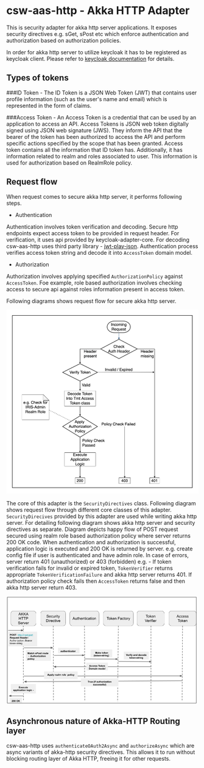 # csw-aas-http - Akka HTTP Adapter 

This is security adapter for akka http server applications. It exposes security directives e.g. sGet, sPost etc which enforce
authentication and authorization based on authorization policies.

In order for akka http server to utilize keycloak it has to be registered as keycloak client. Please refer to [keycloak documentation](https://www.keycloak.org/docs/latest/getting_started/index.html)
for details.

## Types of tokens

###ID Token - 
The ID Token is a JSON Web Token (JWT) that contains user profile information (such as the user's name and email) 
which is represented in the form of claims.

###Access Token - 
An Access Token is a credential that can be used by an application to access an API. Access Tokens is JSON web token digitally 
signed using JSON web signature (JWS). They inform the API that the bearer of the token has been authorized to access the API and perform 
specific actions specified by the scope that has been granted. Access token contains all the information that ID token has. 
Additionally, it has information related to realm and roles associated to user. This information is used for authorization 
based on RealmRole policy.

## Request flow 

When request comes to secure akka http server, it performs following steps.

- Authentication 

Authentication involves token verification and decoding. Secure http endpoints expect access token to be provided in request header. 
For verification, it uses api provided by keycloak-adapter-core. For decoding csw-aas-http uses third party library - [jwt-play-json](https://github.com/pauldijou/jwt-scala).
Authentication process verifies access token string and decode 
it into `AccessToken` domain model. 

- Authorization

Authorization involves applying specified `AuthorizationPolicy` against `AccessToken`. Foe example, role based authorization 
involves checking access to secure api against roles information present in access token.
 
Following diagrams shows request flow for secure akka http server.

![akka-http-workflow.png](akka-http-workflow.png) 



The core of this adapter is the `SecurityDirectives` class. Following diagram shows request flow through different core classes
of this adapter. `SecurityDirecives` provided by this adapter are used while writing akka http server. For detailing following
diagram shows akka http server and security directives as separate. Diagram depicts happy flow of POST request secured using realm 
role based authorization policy where server returns 200 OK code. When authentication and authorization is successful, application logic
is executed and 200 OK is returned by server. e.g. create config file if user is authenticated and have admin role. 
In case of errors, server return 401 (unauthorized) or 403 (forbidden) e.g. - If token verification fails for invalid or 
expired token, `TokenVerifier` returns appropriate `TokenVerificationFailure` and akka http server returns 401. 
If authorization policy check fails then `AccessToken` returns false and then akka http server return 403.

![aas-http-sequence-diagram](aas-http-sequence-diagram.png)

## Asynchronous nature of Akka-HTTP Routing layer

csw-aas-http uses `authenticateOAuth2Async` and `authorizeAsync` which are async variants of akka-http security directives. This allows 
it to run without blocking routing layer of Akka HTTP, freeing it for other requests.
